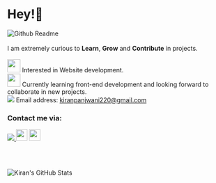 <h1>Hey!👋 </h1>

![Github Readme](https://user-images.githubusercontent.com/90326051/163649769-693ba062-e66d-4455-976f-2a8f9f3e8d28.jpg)
<br><br>I am extremely curious to <b>Learn</b>, <b>Grow</b> and <b>Contribute</b> in projects. <br><br>
<img src="https://img.icons8.com/ios-filled/50/000000/depression.png" width= "30px"/> Interested in Website development.<br>
<img src="https://img.icons8.com/external-glyph-zulfa-mahendra/48/000000/external-learning-deep-learning-glyph-zulfa-mahendra.png" width= "30"/> Currently learning front-end development and looking forward to collaborate in new projects. <br>
<img src="https://img.icons8.com/ios-glyphs/30/000000/email-document.png"/> Email address: kiranpanjwani220@gmail.com <br>

<h3><b>Contact me via: </b></h3>
<a href="https://www.linkedin.com/in/kiran-panjwani-20621k318/"><img src="https://img.icons8.com/ios-glyphs/30/000000/linkedin.png"/> </a> <a href="https://twitter.com/KIRANPANJWANI7?t=3SlrdeoIF-cEzwKNeSS9vw&s=09" ><img src="https://img.icons8.com/ios-filled/50/000000/twitter.png" width="26px"/></a> <a href="https://github.com/KiranAminPanjwani" ><img src="https://img.icons8.com/ios-filled/50/000000/github.png" width="26px"/></a> 

<br><br>

<!-- <a href="mailto: kiranpanjwani@gmail.com?subject=Mail from gmail.com" target="_blank"><img src="https://img.icons8.com/ios-filled/50/000000/new-post.png"/> </a> -->

![Kiran's GitHub Stats](https://github-readme-stats.vercel.app/api?username=KiranAminPanjwani&show_icons=true&theme=dark)







